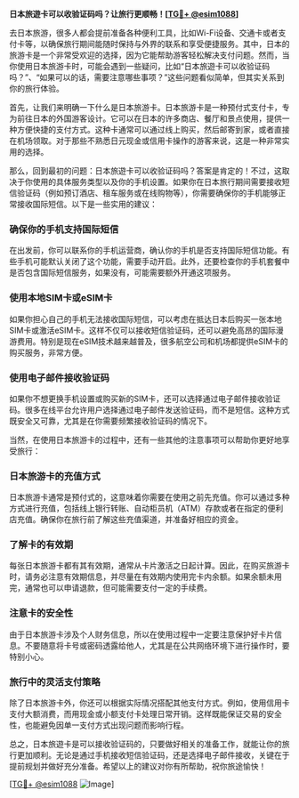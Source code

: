 **日本旅遊卡可以收验证码吗？让旅行更顺畅！[[TG💪+ @esim1088](https://t.me/s/esim1088)]**

去日本旅游，很多人都会提前准备各种便利工具，比如Wi-Fi设备、交通卡或者支付卡等，以确保旅行期间能随时保持与外界的联系和享受便捷服务。其中，日本的旅游卡是一个非常受欢迎的选择，因为它能帮助游客轻松解决支付问题。然而，当你使用日本旅游卡时，可能会遇到一些疑问，比如“日本旅遊卡可以收验证码吗？”、“如果可以的话，需要注意哪些事项？”这些问题看似简单，但其实关系到你的旅行体验。

首先，让我们来明确一下什么是日本旅游卡。日本旅游卡是一种预付式支付卡，专为前往日本的外国游客设计。它可以在日本的许多商店、餐厅和景点使用，提供一种方便快捷的支付方式。这种卡通常可以通过线上购买，然后邮寄到家，或者直接在机场领取。对于那些不熟悉日元现金或信用卡操作的游客来说，这是一种非常实用的选择。

那么，回到最初的问题：日本旅遊卡可以收验证码吗？答案是肯定的！不过，这取决于你使用的具体服务类型以及你的手机设置。如果你在日本旅行期间需要接收短信验证码（例如预订酒店、租车服务或在线购物等），你需要确保你的手机能够正常接收国际短信。以下是一些实用的建议：

### 确保你的手机支持国际短信

在出发前，你可以联系你的手机运营商，确认你的手机是否支持国际短信功能。有些手机可能默认关闭了这个功能，需要手动开启。此外，还要检查你的手机套餐中是否包含国际短信服务，如果没有，可能需要额外开通这项服务。

### 使用本地SIM卡或eSIM卡

如果你担心自己的手机无法接收国际短信，可以考虑在抵达日本后购买一张本地SIM卡或激活eSIM卡。这样不仅可以接收短信验证码，还可以避免高昂的国际漫游费用。特别是现在eSIM技术越来越普及，很多航空公司和机场都提供eSIM卡的购买服务，非常方便。

### 使用电子邮件接收验证码

如果你不想更换手机设置或购买新的SIM卡，还可以选择通过电子邮件接收验证码。很多在线平台允许用户选择通过电子邮件发送验证码，而不是短信。这种方式既安全又可靠，尤其是在你需要频繁接收验证码的情况下。

当然，在使用日本旅游卡的过程中，还有一些其他的注意事项可以帮助你更好地享受旅行：

### 日本旅游卡的充值方式

日本旅游卡通常是预付式的，这意味着你需要在使用之前先充值。你可以通过多种方式进行充值，包括线上银行转账、自动柜员机（ATM）存款或者在指定的便利店充值。确保你在旅行前了解这些充值渠道，并准备好相应的资金。

### 了解卡的有效期

每张日本旅游卡都有其有效期，通常从卡片激活之日起计算。因此，在购买旅游卡时，请务必注意有效期信息，并尽量在有效期内使用完卡内余额。如果余额未用完，通常也可以申请退款，但可能需要支付一定的手续费。

### 注意卡的安全性

由于日本旅游卡涉及个人财务信息，所以在使用过程中一定要注意保护好卡片信息。不要随意将卡号或密码透露给他人，尤其是在公共网络环境下进行操作时，要特别小心。

### 旅行中的灵活支付策略

除了日本旅游卡外，你还可以根据实际情况搭配其他支付方式。例如，使用信用卡支付大额消费，而用现金或小额支付卡处理日常开销。这样既能保证交易的安全性，也能避免因单一支付方式出现问题而影响行程。

总之，日本旅遊卡是可以接收验证码的，只要做好相关的准备工作，就能让你的旅行更加顺利。无论是通过手机接收短信验证码，还是选择电子邮件接收，关键在于提前规划并做好充分准备。希望以上的建议对你有所帮助，祝你旅途愉快！

[[TG💪+ @esim1088](https://t.me/s/esim1088) ![Image](https://i.postimg.cc/4NQfJmqS/Snipaste-2025-05-13-00-14-12.png)]